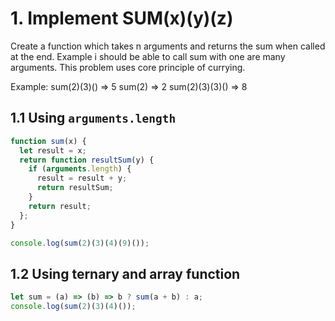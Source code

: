 # 1. Implement SUM(x)(y)(z)

Create a function which takes n arguments and returns the sum when called at the end. Example i should be able to call sum with one are many arguments. This problem uses core principle of currying.

Example:
sum(2)(3)() => 5
sum(2) => 2
sum(2)(3)(3)() => 8

## 1.1 Using `arguments.length`

```js
function sum(x) {
  let result = x;
  return function resultSum(y) {
    if (arguments.length) {
      result = result + y;
      return resultSum;
    }
    return result;
  };
}

console.log(sum(2)(3)(4)(9)());
```

## 1.2 Using ternary and array function

```js
let sum = (a) => (b) => b ? sum(a + b) : a;
console.log(sum(2)(3)(4)());
```
